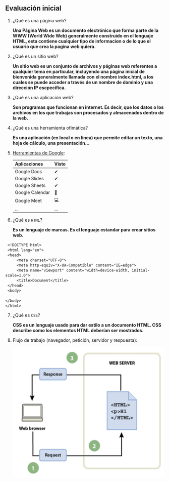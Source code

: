 ## Evaluación inicial

1. ¿Qué es una página web?
   
   **Una Página Web es un documento electrónico que forma parte de la WWW (World Wide Web) generalmente construido en el lenguaje HTML, esta contiene cualquier tipo de informacion o de lo que el usuario que crea la pagina web quiera.**

2. ¿Qué es un sitio web?
   
   **Un sitio web es un conjunto de archivos y páginas web referentes a qualquier tema en particular, incluyendo una página inicial de bienvenida generalmente llamada con el nombre index.html, a los cuales se puede acceder a través de un nombre de dominio y una dirección IP escpecifica.**

3. ¿Qué es una aplicación web?

   **Son programas que funcionan en internet. Es decir, que los datos o los archivos en los que trabajas son procesados y almacenados dentro de la web.**

4. ¿Qué es una herramienta ofimática?

   **Es una aplicación (en local o en linea) que permite editar un texto, una hoja de cálculo, una presentación...**

5. [Herramientas de Google](https://www.google.com/intl/es-419/chrome/browser-tools/):

    | Aplicaciones | Visto |
   | ----------- | ----------- |
   | Google Docs | ✔ |
   | Google Slides | ✔ |
   | Google Sheets | ✔ |
   | Google Calendar | 📅 |
   | Google Meet | 💻 |
   | ... | ... |

6. ¿Qué es `HTML`?

   **Es un lenguaje de marcas. Es el lenguaje estandar para crear sitios web.**
  
  ```
   <!DOCTYPE html>
   <html lang="en">
   <head>
       <meta charset="UTF-8">
       <meta http-equiv="X-UA-Compatible" content="IE=edge">
       <meta name="viewport" content="width=device-width, initial-scale=1.0">
       <title>Document</title>
   </head>
   <body>
    
</body>
</html>
  ```
7. ¿Qué es `CSS`?

   **CSS es un lenguaje usado para dar estilo a un documento HTML. CSS describe como los
   elementos HTML deberían ser mostrados.**

8. Flujo de trabajo (navegador, petición, servidor y respuesta):

   ![Imagen](./Imagen.PNG "Imagen de Flujo de trabajo")
